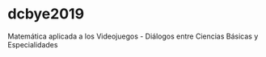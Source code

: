 # dcbye2019
Matemática aplicada a los Videojuegos - Diálogos entre Ciencias Básicas y Especialidades
